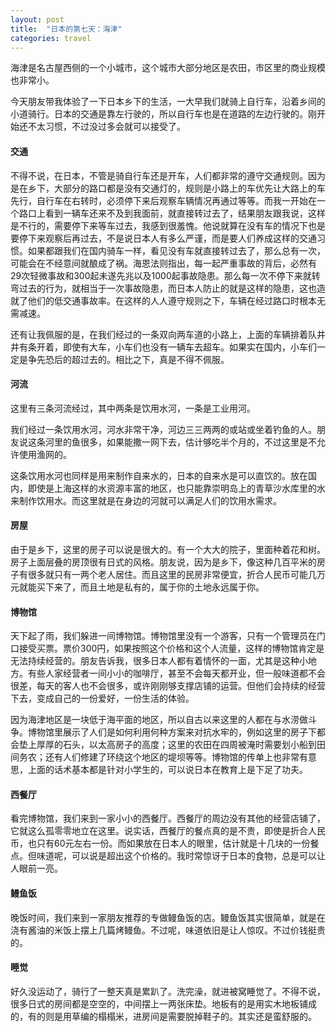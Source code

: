 ```yaml
---
layout: post
title:  "日本的第七天：海津"
categories: travel
---
```


海津是名古屋西侧的一个小城市，这个城市大部分地区是农田，市区里的商业规模也非常小。

今天朋友带我体验了一下日本乡下的生活，一大早我们就骑上自行车，沿着乡间的小道骑行。日本的交通是靠左行驶的，所以自行车也是在道路的左边行驶的。刚开始还不太习惯，不过没过多会就可以接受了。

#### 交通

不得不说，在日本，不管是骑自行车还是开车，人们都非常的遵守交通规则。因为是在乡下，大部分的路口都是没有交通灯的，规则是小路上的车优先让大路上的车先行，自行车在右转时，必须停下来后观察车辆情况再通过等等。而我一开始在一个路口上看到一辆车还来不及到我面前，就直接转过去了，结果朋友跟我说，这样是不行的，需要停下来等车过去，我感到很羞愧。他说就算在没有车的情况下也是要停下来观察后再过去，不是说日本人有多么严谨，而是要人们养成这样的交通习惯。如果都跟我们在国内骑车一样，看见没有车就直接转过去了，那么总有一次，可能会在不经意间就酿成了祸。海恩法则指出，每一起严重事故的背后，必然有29次轻微事故和300起未遂先兆以及1000起事故隐患。那么每一次不停下来就转弯过去的行为，就相当于一次事故隐患，而日本人防止的就是这样的隐患，这也造就了他们的低交通事故率。在这样的人人遵守规则之下，车辆在经过路口时根本无需减速。

还有让我佩服的是，在我们经过的一条双向两车道的小路上，上面的车辆排着队井井有条开着，即使有大车，小车们也没有一辆车去超车。如果实在国内，小车们一定是争先恐后的超过去的。相比之下，真是不得不佩服。

#### 河流

这里有三条河流经过，其中两条是饮用水河，一条是工业用河。

我们经过一条饮用水河，河水非常干净，河边三三两两的或站或坐着钓鱼的人。朋友说这条河里的鱼很多，如果能撒一网下去，估计够吃半个月的，不过这里是不允许使用渔网的。

这条饮用水河也同样是用来制作自来水的，日本的自来水是可以直饮的。放在国内，即使是上海这样的水资源丰富的地区，也只能靠崇明岛上的青草沙水库里的水来制作饮用水。而这里就是在身边的河就可以满足人们的饮用水需求。

#### 房屋

由于是乡下，这里的房子可以说是很大的。有一个大大的院子，里面种着花和树。房子上面层叠的房顶很有日式的风格。朋友说，因为是乡下，像这种几百平米的房子有很多就只有一两个老人居住。而且这里的民房非常便宜，折合人民币可能几万元就能买下来了，而且土地是私有的，属于你的土地永远属于你。

#### 博物馆

天下起了雨，我们躲进一间博物馆。博物馆里没有一个游客，只有一个管理员在门口接受买票。票价300円，如果按照这个价格和这个人流量，这样的博物馆肯定是无法持续经营的。朋友告诉我，很多日本人都有着情怀的一面，尤其是这种小地方。有些人家经营者一间小小的咖啡厅，甚至不会每天都开业，但一般味道都不会很差，每天的客人也不会很多，或许刚刚够支撑店铺的运营。但他们会持续的经营下去，变成自己的一份爱好，一份生活的体验。

因为海津地区是一块低于海平面的地区，所以自古以来这里的人都在与水涝做斗争。博物馆里展示了人们是如何利用何种方案来对抗水牢的，例如这里的房子下都会垫上厚厚的石头，以太高房子的高度；这里的农田在四周被淹时需要划小船到田间务农；还有人们修建了环绕这个地区的堤坝等等。博物馆的传单上也非常有意思，上面的话术基本都是针对小学生的，可以说日本在教育上是下足了功夫。

#### 西餐厅

看完博物馆，我们来到一家小小的西餐厅。西餐厅的周边没有其他的经营店铺了，它就这么孤零零地立在这里。说实话，西餐厅的餐点真的是不贵，即使是折合人民币，也只有60元左右一份。而如果放在日本人的眼里，估计就是十几块的一份餐点。但味道呢，可以说是超出这个价格的。我时常惊讶于日本的食物，总是可以让人眼前一亮。

#### 鳗鱼饭

晚饭时间，我们来到一家朋友推荐的专做鳗鱼饭的店。鳗鱼饭其实很简单，就是在浇有酱油的米饭上摆上几篇烤鳗鱼。不过呢，味道依旧是让人惊叹。不过价钱挺贵的。

#### 睡觉

好久没运动了，骑行了一整天真是累趴了。洗完澡，就进被窝睡觉了。不得不说，很多日式的房间都是空空的，中间摆上一两张床垫。地板有的是用实木地板铺成的，有的则是用草编的榻榻米，进房间是需要脱掉鞋子的。其实还是蛮舒服的。
